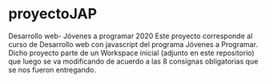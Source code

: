 # proyectoJAP
Desarrollo web- Jóvenes a programar 2020
Este proyecto corresponde al curso de Desarrollo web con javascript del programa Jóvenes a Programar.  Dicho proyecto parte de un Workspace inicial (adjunto en este repositorio) que luego se va modificando de acuerdo a las 8 consignas obligatorias que se nos fueron entregando.
